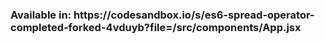 <h3>Available in: https://codesandbox.io/s/es6-spread-operator-completed-forked-4vduyb?file=/src/components/App.jsx</h3>
